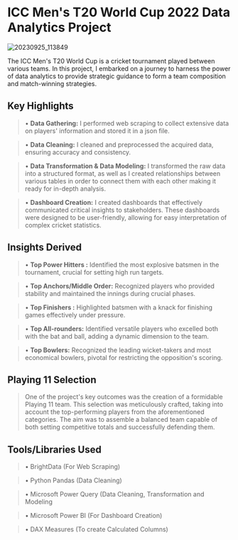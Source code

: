 # ICC Men's T20 World Cup 2022 Data Analytics Project
![20230925_113849](https://github.com/MohdAkif919/ICC-Men-s-T20-Cricket-World-Cup-2022-Data-Analytics-Project/assets/58876003/792527ff-7bdd-43d2-91bf-43b77c2f4e6b)

The ICC Men's T20 World Cup is a cricket tournament played between various teams. In this project, I embarked on a journey to harness the power of data analytics to provide strategic guidance to form a team composition and match-winning strategies.

## Key Highlights
>• **Data Gathering:** I performed web scraping to collect extensive data on players' information and stored it in a json file.

>• **Data Cleaning:** I cleaned and preprocessed the acquired data, ensuring accuracy and consistency.

>• **Data Transformation & Data Modeling:** I transformed the raw data into a structured format, as well as I created relationships between various tables in order to connect them with each other making it ready for in-depth analysis.

>• **Dashboard Creation:** I created dashboards that effectively communicated critical insights to stakeholders. These dashboards were designed to be user-friendly, allowing for easy interpretation of complex cricket statistics.

## Insights Derived
>• **Top Power Hitters :** Identified the most explosive batsmen in the tournament, crucial for setting high run targets.

>• **Top Anchors/Middle Order:** Recognized players who provided stability and maintained the innings during crucial phases.

>• **Top Finishers :** Highlighted batsmen with a knack for finishing games effectively under pressure.

>• **Top All-rounders:** Identified versatile players who excelled both with the bat and ball, adding a dynamic dimension to the team.

>• **Top Bowlers:** Recognized the leading wicket-takers and most economical bowlers, pivotal for restricting the opposition's scoring.

## Playing 11 Selection
>One of the project's key outcomes was the creation of a formidable Playing 11 team. This selection was meticulously crafted, taking into account the top-performing players from the aforementioned categories. The aim was to assemble a balanced team capable of both setting competitive totals and successfully defending them.

## Tools/Libraries Used
>• BrightData (For Web Scraping)

>• Python Pandas (Data Cleaning)

>• Microsoft Power Query (Data Cleaning, Transformation and Modeling

>• Microsoft Power BI (For Dashboard Creation)

>• DAX Measures (To create Calculated Columns)
